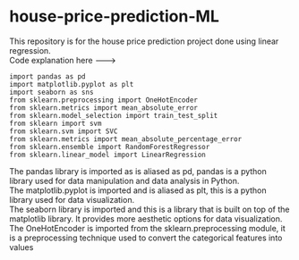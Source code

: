 # house-price-prediction-ML
This repository is for the house price prediction project done using linear regression. <br>
Code explanation here ---> <br>
```
import pandas as pd
import matplotlib.pyplot as plt
import seaborn as sns
from sklearn.preprocessing import OneHotEncoder
from sklearn.metrics import mean_absolute_error
from sklearn.model_selection import train_test_split
from sklearn import svm
from sklearn.svm import SVC
from sklearn.metrics import mean_absolute_percentage_error
from sklearn.ensemble import RandomForestRegressor
from sklearn.linear_model import LinearRegression
```
The pandas library is imported as is aliased as pd, pandas is a python library used for data manipulation and data analysis in Python. <br>
The matplotlib.pyplot is imported and is aliased as plt, this is a python library used for data visualization. <br>
The seaborn library is imported and this is a library that is built on top of the matplotlib library. It provides more aesthetic options for data visualization. <br>
The OneHotEncoder is imported from the sklearn.preprocessing module, it is a preprocessing technique used to convert the categorical features into values 
